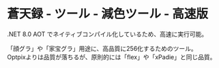 # 蒼天録 - ツール - 減色ツール - 高速版

.NET 8.0 AOT でネイティブコンパイル化しているため、高速に実行可能。

「顔グラ」や「家宝グラ」用途に、高品質に256化するためのツール。  
Optpixよりは品質が落ちるが、原則的には「flex」や「xPadie」と同じ品質。
